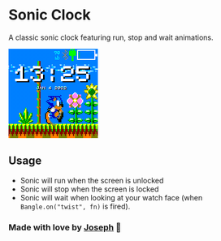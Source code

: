 # Sonic Clock

A classic sonic clock featuring run, stop and wait animations.

![Sonic Clock screenshot](screenshot.png)

## Usage

- Sonic will run when the screen is unlocked
- Sonic will stop when the screen is locked
- Sonic will wait when looking at your watch face (when `Bangle.on("twist", fn)` is fired).

### Made with love by [Joseph](https://github.com/Johoseph) 🤗
